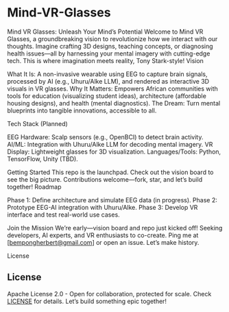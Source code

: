# Mind-VR-Glasses
Mind VR Glasses: Unleash Your Mind’s Potential
Welcome to Mind VR Glasses, a groundbreaking vision to revolutionize how we interact with our thoughts. Imagine crafting 3D designs, teaching concepts, or diagnosing health issues—all by harnessing your mental imagery with cutting-edge tech. This is where imagination meets reality, Tony Stark-style!
Vision

What It Is: A non-invasive wearable using EEG to capture brain signals, processed by AI (e.g., Uhuru/Alke LLM), and rendered as interactive 3D visuals in VR glasses.
Why It Matters: Empowers African communities with tools for education (visualizing student ideas), architecture (affordable housing designs), and health (mental diagnostics).
The Dream: Turn mental blueprints into tangible innovations, accessible to all.

Tech Stack (Planned)

EEG Hardware: Scalp sensors (e.g., OpenBCI) to detect brain activity.
AI/ML: Integration with Uhuru/Alke LLM for decoding mental imagery.
VR Display: Lightweight glasses for 3D visualization.
Languages/Tools: Python, TensorFlow, Unity (TBD).

Getting Started
This repo is the launchpad. Check out the vision board to see the big picture. Contributions welcome—fork, star, and let’s build together!
Roadmap

Phase 1: Define architecture and simulate EEG data (in progress).
Phase 2: Prototype EEG-AI integration with Uhuru/Alke.
Phase 3: Develop VR interface and test real-world use cases.

Join the Mission
We’re early—vision board and repo just kicked off! Seeking developers, AI experts, and VR enthusiasts to co-create. Ping me at [bempongherbert@gmail.com] or open an issue. Let’s make history.

License
## License
Apache License 2.0 - Open for collaboration, protected for scale. Check [LICENSE](LICENSE) for details. Let’s build something epic together!
